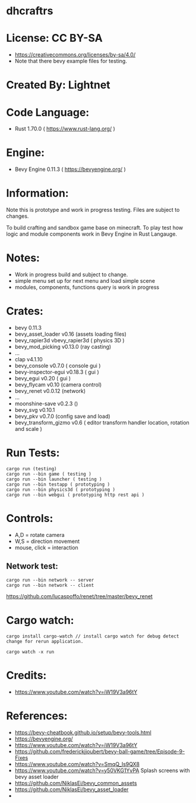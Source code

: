 # dhcraftrs

# License: CC BY-SA
 * https://creativecommons.org/licenses/by-sa/4.0/
 * Note that there bevy example files for testing.

# Created By: Lightnet

# Code Language:
 * Rust 1.70.0 ( https://www.rust-lang.org/ )

# Engine:
 * Bevy Engine 0.11.3  ( https://bevyengine.org/ )

# Information: 
  Note this is prototype and work in progress testing. Files are subject to changes.

  To build crafting and sandbox game base on minecraft. To play test how logic and module components work in Bevy Engine in Rust Langauge.

# Notes:
 * Work in progress build and subject to change.
 * simple menu set up for next menu and load simple scene
 * modules, components, functions query is work in progress

# Crates:
 * bevy 0.11.3
 * bevy_asset_loader v0.16 (assets loading files)
 * bevy_rapier3d vbevy_rapier3d ( physics 3D )
 * bevy_mod_picking v0.13.0 (ray casting)
 * ...
 * clap v4.1.10
 * bevy_console v0.7.0 ( console gui )
 * bevy-inspector-egui v0.18.3 ( gui )
 * bevy_egui v0.20 ( gui )
 * bevy_flycam v0.10 (camera control)
 * bevy_renet v0.0.12 (network)
 * ...
 * moonshine-save v0.2.3 ()
 * bevy_svg v0.10.1
 * bevy_pkv v0.7.0 (config save and load)
 * bevy_transform_gizmo v0.6 ( editor transform handler location, rotation and scale )

# Run Tests:
```
cargo run (testing)
cargo run --bin game ( testing )
cargo run --bin launcher ( testing )
cargo run --bin testapp ( prototyping )
cargo run --bin physics3d ( prototyping )
cargo run --bin webgui ( prototyping http rest api )
```

# Controls:
 * A,D = rotate camera
 * W,S = direction movement
 * mouse, click = interaction

## Network test:

```
cargo run --bin network -- server
cargo run --bin network -- client
```
https://github.com/lucaspoffo/renet/tree/master/bevy_renet

# Cargo watch:
```
cargo install cargo-watch // install cargo watch for debug detect change for rerun application.

cargo watch -x run
```

# Credits:
 * https://www.youtube.com/watch?v=iW19V3a96tY

# References:
 * https://bevy-cheatbook.github.io/setup/bevy-tools.html
 * https://bevyengine.org/
 * https://www.youtube.com/watch?v=iW19V3a96tY
 * https://github.com/frederickjjoubert/bevy-ball-game/tree/Episode-9-Fixes
 * https://www.youtube.com/watch?v=SmqQ_Is9QX8
 * https://www.youtube.com/watch?v=y50VKG1YvPA Splash screens with bevy asset loader
 * https://github.com/NiklasEi/bevy_common_assets
 * https://github.com/NiklasEi/bevy_asset_loader
 * 